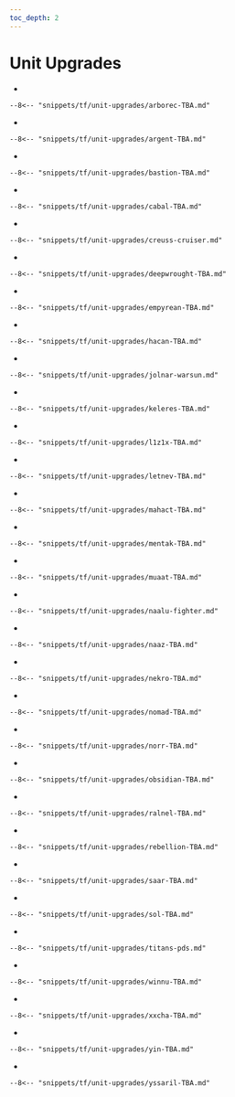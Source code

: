 ```yaml
---
toc_depth: 2
---
```


# Unit Upgrades

<div class="grid cards" markdown>

-   

    --8<-- "snippets/tf/unit-upgrades/arborec-TBA.md"

-   

    --8<-- "snippets/tf/unit-upgrades/argent-TBA.md"

-   

    --8<-- "snippets/tf/unit-upgrades/bastion-TBA.md"

-   

    --8<-- "snippets/tf/unit-upgrades/cabal-TBA.md"

-   

    --8<-- "snippets/tf/unit-upgrades/creuss-cruiser.md"

-   

    --8<-- "snippets/tf/unit-upgrades/deepwrought-TBA.md"

-   

    --8<-- "snippets/tf/unit-upgrades/empyrean-TBA.md"

-   

    --8<-- "snippets/tf/unit-upgrades/hacan-TBA.md"

-   

    --8<-- "snippets/tf/unit-upgrades/jolnar-warsun.md"

-   

    --8<-- "snippets/tf/unit-upgrades/keleres-TBA.md"

-   

    --8<-- "snippets/tf/unit-upgrades/l1z1x-TBA.md"

-   

    --8<-- "snippets/tf/unit-upgrades/letnev-TBA.md"

-   

    --8<-- "snippets/tf/unit-upgrades/mahact-TBA.md"

-   

    --8<-- "snippets/tf/unit-upgrades/mentak-TBA.md"

-   

    --8<-- "snippets/tf/unit-upgrades/muaat-TBA.md"

-   

    --8<-- "snippets/tf/unit-upgrades/naalu-fighter.md"

-   

    --8<-- "snippets/tf/unit-upgrades/naaz-TBA.md"

-   

    --8<-- "snippets/tf/unit-upgrades/nekro-TBA.md"

-   

    --8<-- "snippets/tf/unit-upgrades/nomad-TBA.md"

-   

    --8<-- "snippets/tf/unit-upgrades/norr-TBA.md"

-   

    --8<-- "snippets/tf/unit-upgrades/obsidian-TBA.md"

-   

    --8<-- "snippets/tf/unit-upgrades/ralnel-TBA.md"

-   

    --8<-- "snippets/tf/unit-upgrades/rebellion-TBA.md"

-   

    --8<-- "snippets/tf/unit-upgrades/saar-TBA.md"

-   

    --8<-- "snippets/tf/unit-upgrades/sol-TBA.md"

-   

    --8<-- "snippets/tf/unit-upgrades/titans-pds.md"

-   

    --8<-- "snippets/tf/unit-upgrades/winnu-TBA.md"

-   

    --8<-- "snippets/tf/unit-upgrades/xxcha-TBA.md"

-   

    --8<-- "snippets/tf/unit-upgrades/yin-TBA.md"

-   

    --8<-- "snippets/tf/unit-upgrades/yssaril-TBA.md"

</div>